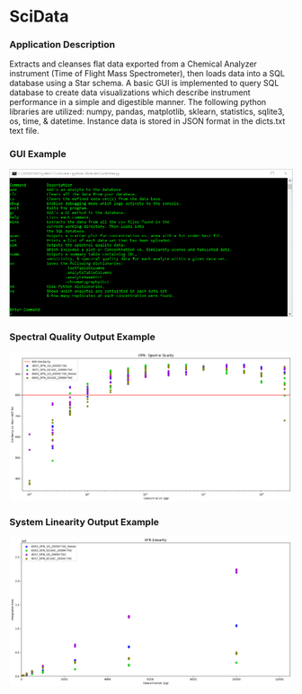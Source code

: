 # SciData

### Application Description
Extracts and cleanses flat data exported from a Chemical Analyzer instrument (Time of Flight Mass Spectrometer), then loads data into a SQL database using a Star schema.  A basic GUI is implemented to query SQL database to create data visualizations which describe instrument performance in a simple and digestible manner.  The following python libraries are utilized: numpy, pandas, matplotlib, sklearn, statistics, sqlite3, os, time, &amp; datetime.  Instance data is stored in JSON format in the dicts.txt text file.

### GUI Example
![GUI](https://github.com/kitestring/SciData/blob/master/SampleOutputs/GUI_Example.png)

### Spectral Quality Output Example
![Data Set #1 Example](https://github.com/kitestring/SciData/blob/master/SampleOutputs/OFN_SpectralQuality.png)

### System Linearity Output Example
![Data Set #2 Example](https://github.com/kitestring/SciData/blob/master/SampleOutputs/OFN-QuantCurve.png)
